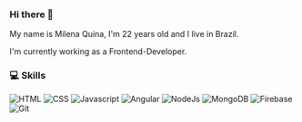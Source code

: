 ### Hi there 👋

My name is Milena Quina, I'm 22 years old and I live in Brazil.

I'm currently working as a Frontend-Developer.

### :computer: Skills

![HTML](https://img.shields.io/badge/-HTML-orange?logo=HTML5&logoColor=white&style=for-the-badge)
![CSS](https://img.shields.io/badge/-CSS-blue?logo=CSS3&logoColor=white&style=for-the-badge)
![Javascript](https://img.shields.io/badge/-JavaScript-black?logo=JavaScript&logoColor=lightYellow&style=for-the-badge)
![Angular](https://img.shields.io/badge/-angular-red?logo=angular&logoColor=white&style=for-the-badge)
![NodeJs](https://img.shields.io/badge/-Nodejs-green?logo=Node.js&logoColor=white&style=for-the-badge)
![MongoDB](https://img.shields.io/badge/-MongoDB-green?logo=MongoDB&logoColor=white&style=for-the-badge)
![Firebase](https://img.shields.io/badge/-Firebase-yellow?logo=Firebase&logoColor=white&style=for-the-badge)
![Git](https://img.shields.io/badge/-Git-black?logo=Git&logoColor=red&style=for-the-badge)
